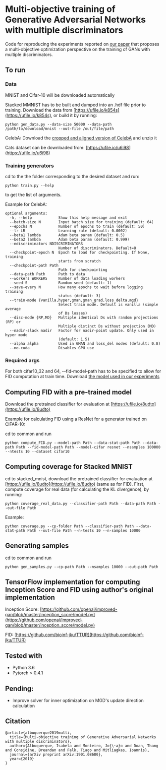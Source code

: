 # Multi-objective training of Generative Adversarial Networks with multiple discriminators

Code for reproducing the experiments reported on [our paper](https://arxiv.org/abs/1901.08680) that proposes a multi-objective optimization perspective on the training of GANs with multiple discriminators.

## To run

### Data

MNIST and Cifar-10 will be downloaded automatically

Stacked MMNIST has to be built and dumped into an .hdf file prior to training. Download the data from [https://ufile.io/k854s](https://ufile.io/k854s), or build it by running:

```
python gen_data.py --data-size 50000 --data-path /path/to/download/mnist --out-file /out/file/path
```

CelebA: Download the [cropped and aligned version of CelebA](http://mmlab.ie.cuhk.edu.hk/projects/CelebA.html) and unzip it

Cats dataset can be downloaded from: [https://ufile.io/u6i98](https://ufile.io/u6i98)



### Training generators

cd to the the folder corresponding to the desired dataset and run:

```
python train.py --help
```

to get the list of arguments.

Example for CelebA:

```
optional arguments:
  -h, --help            Show this help message and exit
  --batch-size N        Input batch size for training (default: 64)
  --epochs N            Number of epochs to train (default: 50)
  --lr LR               Learning rate (default: 0.0002)
  --beta1 lambda        Adam beta param (default: 0.5)
  --beta2 lambda        Adam beta param (default: 0.999)
  --ndiscriminators NDISCRIMINATORS
                        Number of discriminators. Default=8
  --checkpoint-epoch N  Epoch to load for checkpointing. If None, training
                        starts from scratch
  --checkpoint-path Path
                        Path for checkpointing
  --data-path Path      Path to data
  --workers WORKERS     Number of data loading workers
  --seed S              Random seed (default: 1)
  --save-every N        How many epochs to wait before logging training
                        status (default: 3)
  --train-mode {vanilla,hyper,gman,gman_grad,loss_delta,mgd}
                        Select train mode. Default is vanilla (simple average
                        of Ds losses)
  --disc-mode {RP,MD}   Multiple identical Ds with random projections (RP) or
                        Multiple distinct Ds without projection (MD)
  --nadir-slack nadir   Factor for nadir-point update. Only used in hyper mode
                        (default: 1.5)
  --alpha alpha         Used in GMAN and loss_del modes (default: 0.8)
  --no-cuda             Disables GPU use
```

### Required args

For both cifar10_32 and 64, --fid-model-path has to be specified to allow for FID computation at train time. Download [the model used in our experiments](https://ufile.io/5ky3g)


## Computing FID with a pre-trained model 

Download the pretrained classifier for evaluation at [https://ufile.io/8udto](https://ufile.io/8udto) 
 
Example for calculating FID using a ResNet for a generator trained on CIFAR-10:
 
cd to common and run

```
python compute_FID.py --model-path Path --data-stat-path Path --data-path Path --fid-model-path Path --model-cifar resnet --nsamples 100000 --ntests 10 --dataset cifar10
```

## Computing coverage for Stacked MNIST


cd to stacked_mnist, download the pretrained classifier for evaluation at [https://ufile.io/8udto](https://ufile.io/8udto) (same as for FID). 
First, compute coverage for real data (for calculating the KL divergence), by running:

```
python coverage_real_data.py --classifier-path Path --data-path Path --out-file Path
```

Example:

```
python coverage.py --cp-folder Path --classifier-path Path --data-stat-path Path --out-file Path --n-tests 10 --n-samples 10000
```

## Generating samples

cd to common and run

```
python gen_samples.py --cp-path Path --nsamples 10000 --out-path Path
```

## TensorFlow implementation for computing Inception Score and FID using author's original implementation

Inception Score: [https://github.com/openai/improved-gan/blob/master/inception_score/model.py](https://github.com/openai/improved-gan/blob/master/inception_score/model.py)

FID: [https://github.com/bioinf-jku/TTUR](https://github.com/bioinf-jku/TTUR)

## Tested with

- Python 3.6
- Pytorch > 0.4.1

## Pending:
- Improve solver for inner optimization on MGD's update direction calculation

## Citation
```
@article{albuquerque2019multi,
  title={Multi-objective training of Generative Adversarial Networks with multiple discriminators},
  author={Albuquerque, Isabela and Monteiro, Jo{\~a}o and Doan, Thang and Considine, Breandan and Falk, Tiago and Mitliagkas, Ioannis},
  journal={arXiv preprint arXiv:1901.08680},
  year={2019}
}
```
